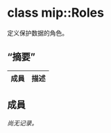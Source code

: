 # <a name="class-miproles"></a>class mip::Roles 
定义保护数据的角色。
  
## <a name="summary"></a>“摘要”
 成員                        | 描述                                
--------------------------------|---------------------------------------------
  
## <a name="members"></a>成員
_尚无记录。_
